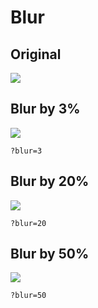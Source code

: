 # Blur

## Original

![](https://preview-develop.cloud.contensis.com/image-library/Stock-Images/artists-works.jpg?width=500)


## Blur by 3%

![](https://preview-develop.cloud.contensis.com/image-library/Stock-Images/artists-works.jpg?width=500&blur=3)

```
?blur=3
```

## Blur by 20%

![](https://preview-develop.cloud.contensis.com/image-library/Stock-Images/artists-works.jpg?width=500&blur=20)

```
?blur=20
```

## Blur by 50%

![](https://preview-develop.cloud.contensis.com/image-library/Stock-Images/artists-works.jpg?width=500&blur=50)

```
?blur=50
```